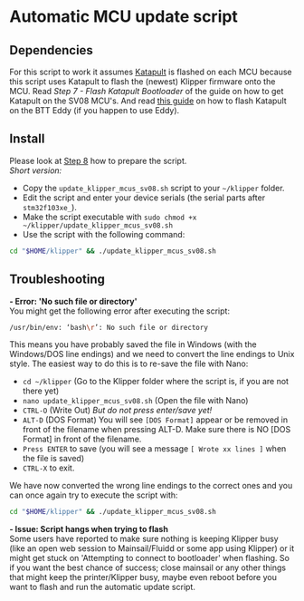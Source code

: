 # Automatic MCU update script

## Dependencies
For this script to work it assumes [Katapult](https://github.com/Arksine/katapult) is flashed on each MCU because this script uses Katapult to flash the (newest) Klipper firmware onto the MCU.
Read *Step 7 - Flash Katapult Bootloader* of the guide on how to get Katapult on the SV08 MCU's. And read [this guide](https://github.com/Rappetor/katapult-on-btt-eddy) on how to flash Katapult on the BTT Eddy (if you happen to use Eddy).

## Install
Please look at [Step 8](https://github.com/Rappetor/Sovol-SV08-Mainline/tree/main?tab=readme-ov-file#step-8---flash-klipper-firmware-on-mcus) how to prepare the script.<br>
_Short version:_
- Copy the `update_klipper_mcus_sv08.sh` script to your `~/klipper` folder.
- Edit the script and enter your device serials (the serial parts after `stm32f103xe_`).
- Make the script executable with `sudo chmod +x ~/klipper/update_klipper_mcus_sv08.sh`
- Use the script with the following command:
```bash
cd "$HOME/klipper" && ./update_klipper_mcus_sv08.sh
```

## Troubleshooting
**- Error: 'No such file or directory'**<br>
You might get the following error after executing the script: 
```bash
/usr/bin/env: ‘bash\r’: No such file or directory
```
This means you have probably saved the file in Windows (with the Windows/DOS line endings) and we need to convert the line endings to Unix style. The easiest way to do this is to re-save the file with Nano:<br>
- `cd ~/klipper` (Go to the Klipper folder where the script is, if you are not there yet)
- `nano update_klipper_mcus_sv08.sh` (Open the file with Nano)
- `CTRL-O` (Write Out) _But do not press enter/save yet!_
- `ALT-D` (DOS Format) You will see `[DOS Format]` appear or be removed in front of the filename when pressing ALT-D. Make sure there is NO [DOS Format] in front of the filename.
- `Press ENTER` to save (you will see a message `[ Wrote xx lines ]` when the file is saved)
- `CTRL-X` to exit.

We have now converted the wrong line endings to the correct ones and you can once again try to execute the script with:
```bash
cd "$HOME/klipper" && ./update_klipper_mcus_sv08.sh
```
**- Issue: Script hangs when trying to flash**<br>
Some users have reported to make sure nothing is keeping Klipper busy (like an open web session to Mainsail/Fluidd or some app using Klipper) or it might get stuck on 'Attempting to connect to bootloader' when flashing. So if you want the best chance of success; close mainsail or any other things that might keep the printer/Klipper busy, maybe even reboot before you want to flash and run the automatic update script.
